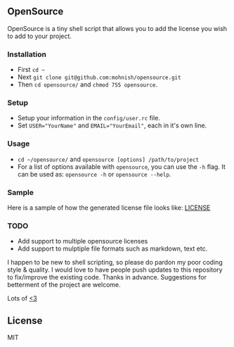 ## OpenSource

OpenSource is a tiny shell script that allows you to add the license you wish to add to your project.

### Installation
- First `cd ~`
- Next `git clone git@github.com:mohnish/opensource.git`
- Then `cd opensource/` and `chmod 755 opensource`.

### Setup
- Setup your information in the `config/user.rc` file.
- Set `USER="YourName"` and `EMAIL="YourEmail"`, each in it's own line.

### Usage
- `cd ~/opensource/` and `opensource [options] /path/to/project`
- For a list of options available with `opensource`, you can use the `-h` flag.
It can be used as: `opensource -h` or `opensource --help`.

### Sample
Here is a sample of how the generated license file looks like: [LICENSE](https://github.com/mohnish/opensource/blob/master/LICENSE)

### TODO
- Add support to multiple opensource licenses
- Add support to mulptiple file formats such as markdown, text etc.

I happen to be new to shell scripting, so please do pardon my poor coding style & quality. I would love to have people push updates to this repository to fix/improve the existing code. Thanks in advance. Suggestions for betterment of the project are welcome.

Lots of [<3](http://twitter.com/arrowgunz)


## License

MIT